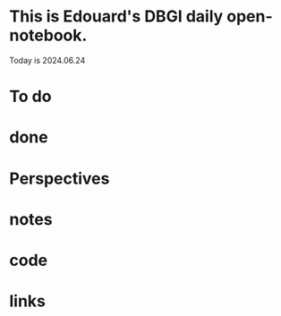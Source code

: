 # This is Edouard's DBGI daily open-notebook.

Today is 2024.06.24

# To do

# done

# Perspectives

# notes

# code

# links


